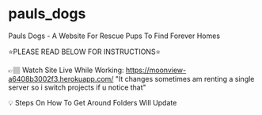 # pauls_dogs
Pauls Dogs - A Website For Rescue Pups To Find Forever Homes

⭐PLEASE READ BELOW FOR INSTRUCTIONS⭐

👉🏽 Watch Site Live While Working: https://moonview-a6408b3002f3.herokuapp.com/
    "It changes sometimes am renting a single server so i switch projects if u notice that"

💡 Steps On How To Get Around Folders Will Update